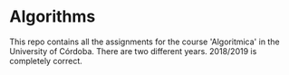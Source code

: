 # Algorithms
This repo contains all the assignments for the course 'Algoritmica' in the University of Córdoba. There are two different years. 2018/2019 is completely correct.
